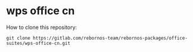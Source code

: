 # wps office cn

How to clone this repository:

```
git clone https://gitlab.com/rebornos-team/rebornos-packages/office-suites/wps-office-cn.git
```

